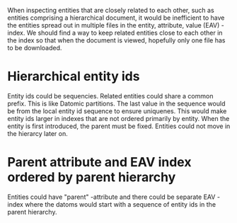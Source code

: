 When inspecting entities that are closely related to each other, such as entities comprising a hierarchical document, it would be inefficient to have the entities spread out in multiple files in the  entity, attribute, value (EAV) -index. We should find a way to keep related entities close to each other in the index so that when the document is viewed, hopefully only one file has to be downloaded.

# Hierarchical entity ids
Entity ids could be sequencies. Related entities could share a common prefix. This is like Datomic partitions. The last value in the sequence would be from the local entity id sequence to ensure uniquenes. This would make entity ids larger in indexes that are not ordered primarily by entity. When the entity is first introduced, the parent must be fixed. Entities could not move in the hierarcy later on.

# Parent attribute and EAV index ordered by parent hierarchy
Entities could have "parent" -attribute and there could be separate EAV -index where the datoms would start with a sequence of entity ids in the parent hierarchy.